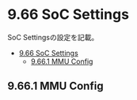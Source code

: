 # 9.66 SoC Settings
SoC Settingsの設定を記載。

- [9.66 SoC Settings](#966-soc-settings)
  - [9.66.1 MMU Config](#9661-mmu-config)

## 9.66.1 MMU Config
